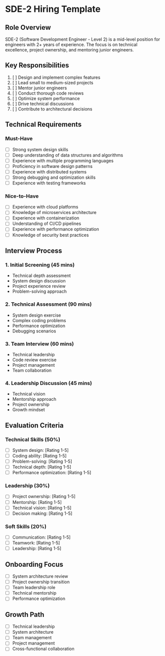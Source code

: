 # SDE-2 Hiring Template

## Role Overview
SDE-2 (Software Development Engineer - Level 2) is a mid-level position for engineers with 2+ years of experience. The focus is on technical excellence, project ownership, and mentoring junior engineers.

## Key Responsibilities
1. [ ] Design and implement complex features
2. [ ] Lead small to medium-sized projects
3. [ ] Mentor junior engineers
4. [ ] Conduct thorough code reviews
5. [ ] Optimize system performance
6. [ ] Drive technical discussions
7. [ ] Contribute to architectural decisions

## Technical Requirements

### Must-Have
- [ ] Strong system design skills
- [ ] Deep understanding of data structures and algorithms
- [ ] Experience with multiple programming languages
- [ ] Proficiency in software design patterns
- [ ] Experience with distributed systems
- [ ] Strong debugging and optimization skills
- [ ] Experience with testing frameworks

### Nice-to-Have
- [ ] Experience with cloud platforms
- [ ] Knowledge of microservices architecture
- [ ] Experience with containerization
- [ ] Understanding of CI/CD pipelines
- [ ] Experience with performance optimization
- [ ] Knowledge of security best practices

## Interview Process

### 1. Initial Screening (45 mins)
- Technical depth assessment
- System design discussion
- Project experience review
- Problem-solving approach

### 2. Technical Assessment (90 mins)
- System design exercise
- Complex coding problems
- Performance optimization
- Debugging scenarios

### 3. Team Interview (60 mins)
- Technical leadership
- Code review exercise
- Project management
- Team collaboration

### 4. Leadership Discussion (45 mins)
- Technical vision
- Mentorship approach
- Project ownership
- Growth mindset

## Evaluation Criteria

### Technical Skills (50%)
- [ ] System design: [Rating 1-5]
- [ ] Coding ability: [Rating 1-5]
- [ ] Problem-solving: [Rating 1-5]
- [ ] Technical depth: [Rating 1-5]
- [ ] Performance optimization: [Rating 1-5]

### Leadership (30%)
- [ ] Project ownership: [Rating 1-5]
- [ ] Mentorship: [Rating 1-5]
- [ ] Technical vision: [Rating 1-5]
- [ ] Decision making: [Rating 1-5]

### Soft Skills (20%)
- [ ] Communication: [Rating 1-5]
- [ ] Teamwork: [Rating 1-5]
- [ ] Leadership: [Rating 1-5]

## Onboarding Focus
- [ ] System architecture review
- [ ] Project ownership transition
- [ ] Team leadership role
- [ ] Technical mentorship
- [ ] Performance optimization

## Growth Path
- [ ] Technical leadership
- [ ] System architecture
- [ ] Team management
- [ ] Project management
- [ ] Cross-functional collaboration 